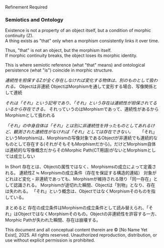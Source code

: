 Refinement Required
    
### Semiotics and Ontology  
Existence is not a property of an object itself, but a condition of morphic continuity (Z).  
A thing exists as "that" only when a morphism consistently links it over time.

Thus, "that" is not an object, but the morphism itself.  
If morphic continuity breaks, the object loses its morphic identity.

This is where semiotic reference (what "that" means) and ontological persistence (what "is") coincide in morphic structure.


*連続性を担保するZが全く存在しなければ変化する物体は、別のものとして扱われる。*
Objectは非連続 ObjectはMorphismを通して変形する場合、写像関係として連続

*それは「それ」という記号であり、「それ」という存在は連続性が担保されてるいるから存在できる。*
それっていうのはMorphismであって、連続性があるからMorphismとして扱われる

*「それ」の中身自体は「それ」とは別に非連続性を持ったものとしてあれるけど、観測された連続性がなければ「それ」としては存在できない。* 　
「それ」というMorphismは、Morphismの写像対象であるObjectが非連続でも連続的なものとして存在する(それがそもそもMorphismだから)。だけどMorphism自体は連続的な写像概念だからそのMorphic Path(CT用語)がないとMorphismとしては成立しない

In Short
存在とは、Objectの属性ではなく、Morphismsの成立によって定義される。
連続性Z ≒ Morphismの成立条件（存在を保証する構造的連結）
対象がどれほど変化・非連続であっても、Morphismが維持される限り「同一存在」として認識される。
Morphismが途切れた瞬間、Objectは「別物」となり、存在は失われる。
「それ」という概念は、ObjectではなくMorphismそのものを指している。

まとめると
存在の成立条件はMorphismの成立条件として読み替えられ、「それ」はObjectではなくMorphismそのもの。Objectの非連続性を許容する一方、Morphic Pathが失われた瞬間、存在は崩壊する。

This document and all conceptual content therein are © [No Name Yet Exist], 2025. All rights reserved. Unauthorized reproduction, distribution, or use without explicit permission is prohibited.